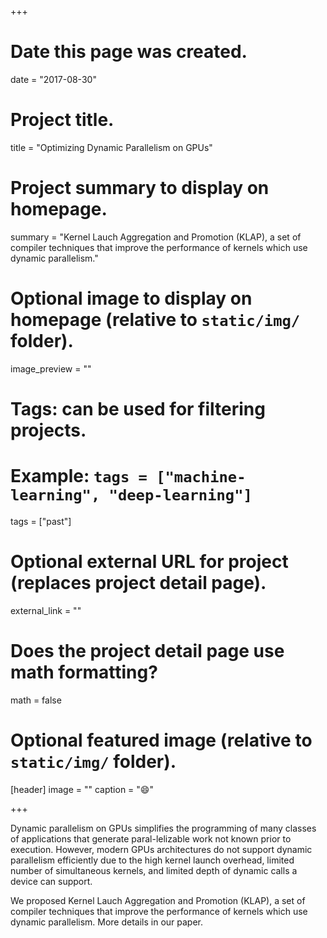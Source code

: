 +++
# Date this page was created.
date = "2017-08-30"

# Project title.
title = "Optimizing Dynamic Parallelism on GPUs"

# Project summary to display on homepage.
summary = "Kernel Lauch Aggregation and Promotion (KLAP), a set of compiler techniques that improve the performance of kernels which use dynamic parallelism."

# Optional image to display on homepage (relative to `static/img/` folder).
image_preview = ""

# Tags: can be used for filtering projects.
# Example: `tags = ["machine-learning", "deep-learning"]`
tags = ["past"]

# Optional external URL for project (replaces project detail page).
external_link = ""

# Does the project detail page use math formatting?
math = false

# Optional featured image (relative to `static/img/` folder).
[header]
image = ""
caption = ":smile:"

+++

Dynamic parallelism on GPUs simplifies the programming of many classes of applications that generate paral-lelizable work not known prior to execution. However, modern GPUs architectures do not support dynamic parallelism efficiently due to the high kernel launch overhead, limited number of simultaneous kernels, and limited depth of dynamic calls a device can support.

We proposed Kernel Lauch Aggregation and Promotion (KLAP), a set of compiler techniques that improve the performance of kernels which use dynamic parallelism. More details in our paper.